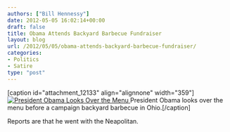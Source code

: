 ```yaml
---
authors: ["Bill Hennessy"]
date: 2012-05-05 16:02:14+00:00
draft: false
title: Obama Attends Backyard Barbecue Fundraiser
layout: blog
url: /2012/05/05/obama-attends-backyard-barbecue-fundraiser/
categories:
- Politics
- Satire
type: "post"
---
```


[caption id="attachment_12133" align="alignnone" width="359"][![President Obama Looks Over the Menu](https://ludicrite.files.wordpress.com/2012/05/obamachoosesdinner.jpg)
](https://ludicrite.files.wordpress.com/2012/05/obamachoosesdinner.jpg) President Obama looks over the menu before a campaign backyard barbecue in Ohio.[/caption]

Reports are that he went with the Neapolitan.

